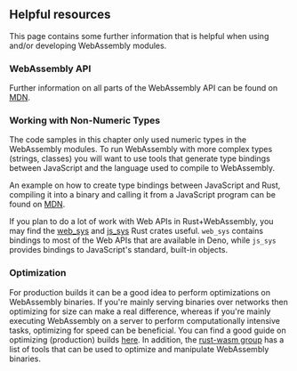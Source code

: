## Helpful resources

This page contains some further information that is helpful when using and/or
developing WebAssembly modules.

### WebAssembly API

Further information on all parts of the WebAssembly API can be found on
[MDN](https://developer.mozilla.org/en-US/docs/WebAssembly).

### Working with Non-Numeric Types

The code samples in this chapter only used numeric types in the WebAssembly
modules. To run WebAssembly with more complex types (strings, classes) you will
want to use tools that generate type bindings between JavaScript and the
language used to compile to WebAssembly.

An example on how to create type bindings between JavaScript and Rust, compiling
it into a binary and calling it from a JavaScript program can be found on
[MDN](https://developer.mozilla.org/en-US/docs/WebAssembly/Rust_to_wasm).

If you plan to do a lot of work with Web APIs in Rust+WebAssembly, you may find
the [web_sys](https://rustwasm.github.io/wasm-bindgen/web-sys/index.html) and
[js_sys](https://rustwasm.github.io/wasm-bindgen/contributing/js-sys/index.html)
Rust crates useful. `web_sys` contains bindings to most of the Web APIs that are
available in Deno, while `js_sys` provides bindings to JavaScript's standard,
built-in objects.

### Optimization

For production builds it can be a good idea to perform optimizations on
WebAssembly binaries. If you're mainly serving binaries over networks then
optimizing for size can make a real difference, whereas if you're mainly
executing WebAssembly on a server to perform computationally intensive tasks,
optimizing for speed can be beneficial. You can find a good guide on optimizing
(production) builds
[here](https://rustwasm.github.io/docs/book/reference/code-size.html). In
addition, the
[rust-wasm group](https://rustwasm.github.io/docs/book/reference/tools.html) has
a list of tools that can be used to optimize and manipulate WebAssembly
binaries.
